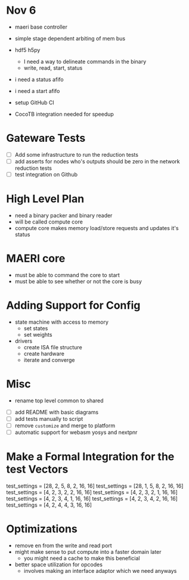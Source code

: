 # Nov 6
 - maeri base controller
 - simple stage dependent arbiting of mem bus
 - hdf5 h5py
   - I need a way to delineate commands in the
binary
   - write, read, start, status
 - i need a status afifo
 - i need a start afifo
 - setup GitHub CI

 - CocoTB integration needed for speedup

# Gateware Tests
 - [ ] Add some infrastructure to run the reduction tests
 - [ ] add asserts for nodes who's outputs should be zero
in the network reduction tests
 - [ ] test integration on Github

# High Level Plan
 - need a binary packer and binary reader
 - will be called compute core
 - compute core makes memory load/store requests
 and updates it's status

# MAERI core
 - must be able to command the core to start
 - must be able to see whether or not the core
 is busy

# Adding Support for Config
 - state machine with access to memory
   - set states
   - set weights
 - drivers
   - create ISA file structure
   - create hardware
   - iterate and converge

# Misc
 - rename top level common to shared
 - [ ] add README with basic diagrams
 - [ ] add tests manually to script
 - [ ] remove `customize` and merge to platform
 - [ ] automatic support for webasm yosys and nextpnr

# Make a Formal Integration for the test Vectors
test_settings = [28, 2, 5, 8, 2, 16, 16]
test_settings = [28, 1, 5, 8, 2, 16, 16]
test_settings = [4, 2, 3, 2, 2, 16, 16]
test_settings = [4, 2, 3, 2, 1, 16, 16]
test_settings = [4, 2, 3, 4, 1, 16, 16]
test_settings = [4, 2, 3, 4, 2, 16, 16]
test_settings = [4, 2, 4, 4, 3, 16, 16]

# Optimizations
 - remove en from the write and read port
 - might make sense to put compute into a
faster domain later
   - you might need a cache to make this
beneficial
- better space utilization for opcodes
   - involves making an interface adaptor
   which we need anyways
